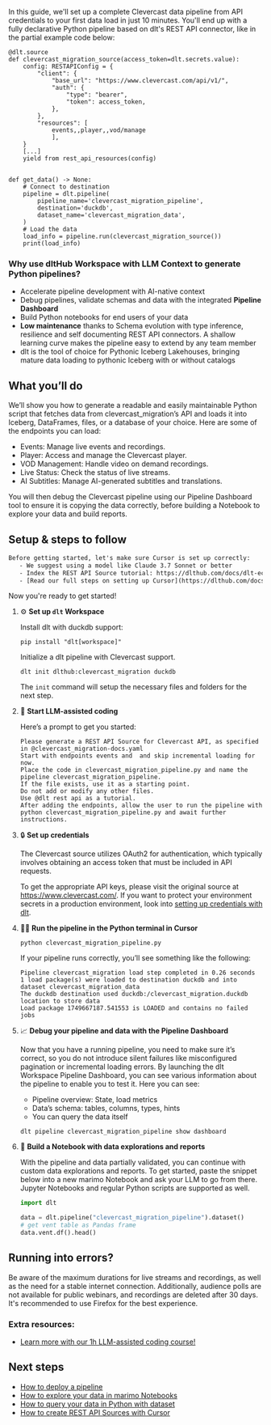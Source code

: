 In this guide, we'll set up a complete Clevercast data pipeline from API credentials to your first data load in just 10 minutes. You'll end up with a fully declarative Python pipeline based on dlt's REST API connector, like in the partial example code below:

```python-outcome
@dlt.source
def clevercast_migration_source(access_token=dlt.secrets.value):
    config: RESTAPIConfig = {
        "client": {
            "base_url": "https://www.clevercast.com/api/v1/",
            "auth": {
                "type": "bearer",
                "token": access_token,
            },
        },
        "resources": [
            events,,player,,vod/manage
            ],
    }
    [...]
    yield from rest_api_resources(config)


def get_data() -> None:
    # Connect to destination
    pipeline = dlt.pipeline(
        pipeline_name='clevercast_migration_pipeline',
        destination='duckdb',
        dataset_name='clevercast_migration_data', 
    )
    # Load the data
    load_info = pipeline.run(clevercast_migration_source())
    print(load_info) 
```

### Why use dltHub Workspace with LLM Context to generate Python pipelines?

- Accelerate pipeline development with AI-native context
- Debug pipelines, validate schemas and data with the integrated **Pipeline Dashboard**
- Build Python notebooks for end users of your data
- **Low maintenance** thanks to Schema evolution with type inference, resilience and self documenting REST API connectors. A shallow learning curve makes the pipeline easy to extend by any team member
- dlt is the tool of choice for Pythonic Iceberg Lakehouses, bringing mature data loading to pythonic Iceberg with or without catalogs

## What you’ll do

We’ll show you how to generate a readable and easily maintainable Python script that fetches data from clevercast_migration’s API and loads it into Iceberg, DataFrames, files, or a database of your choice. Here are some of the endpoints you can load:

- Events: Manage live events and recordings.
- Player: Access and manage the Clevercast player.
- VOD Management: Handle video on demand recordings.
- Live Status: Check the status of live streams.
- AI Subtitles: Manage AI-generated subtitles and translations.

You will then debug the Clevercast pipeline using our Pipeline Dashboard tool to ensure it is copying the data correctly, before building a Notebook to explore your data and build reports.

## Setup & steps to follow

```default
Before getting started, let's make sure Cursor is set up correctly:
   - We suggest using a model like Claude 3.7 Sonnet or better
   - Index the REST API Source tutorial: https://dlthub.com/docs/dlt-ecosystem/verified-sources/rest_api/ and add it to context as **@dlt rest api**
   - [Read our full steps on setting up Cursor](https://dlthub.com/docs/dlt-ecosystem/llm-tooling/cursor-restapi#23-configuring-cursor-with-documentation)
```

Now you're ready to get started!

1. ⚙️ **Set up `dlt` Workspace**
    
    Install dlt with duckdb support:
    ```shell
    pip install "dlt[workspace]"
    ```

    Initialize a dlt pipeline with Clevercast support.
    ```shell
    dlt init dlthub:clevercast_migration duckdb
    ```

    The `init` command will setup the necessary files and folders for the next step.
    
2. 🤠 **Start LLM-assisted coding**
    
    Here’s a prompt to get you started:
    
    ```prompt
    Please generate a REST API Source for Clevercast API, as specified in @clevercast_migration-docs.yaml 
    Start with endpoints events and  and skip incremental loading for now. 
    Place the code in clevercast_migration_pipeline.py and name the pipeline clevercast_migration_pipeline. 
    If the file exists, use it as a starting point. 
    Do not add or modify any other files. 
    Use @dlt rest api as a tutorial. 
    After adding the endpoints, allow the user to run the pipeline with python clevercast_migration_pipeline.py and await further instructions.
    ```

    
3. 🔒 **Set up credentials** 
    
    The Clevercast source utilizes OAuth2 for authentication, which typically involves obtaining an access token that must be included in API requests.
    
    To get the appropriate API keys, please visit the original source at https://www.clevercast.com/.
    If you want to protect your environment secrets in a production environment, look into [setting up credentials with dlt](https://dlthub.com/docs/walkthroughs/add_credentials).
    
4. 🏃‍♀️ **Run the pipeline in the Python terminal in Cursor**
    
    ```shell
    python clevercast_migration_pipeline.py
    ```
    
    If your pipeline runs correctly, you’ll see something like the following:
    
    ```shell
    Pipeline clevercast_migration load step completed in 0.26 seconds
    1 load package(s) were loaded to destination duckdb and into dataset clevercast_migration_data
    The duckdb destination used duckdb:/clevercast_migration.duckdb location to store data
    Load package 1749667187.541553 is LOADED and contains no failed jobs
    ```
    
5. 📈 **Debug your pipeline and data with the Pipeline Dashboard**

    Now that you have a running pipeline, you need to make sure it’s correct, so you do not introduce silent failures like misconfigured pagination or incremental loading errors. By launching the dlt Workspace Pipeline Dashboard, you can see various information about the pipeline to enable you to test it. Here you can see:
    - Pipeline overview: State, load metrics
    - Data’s schema: tables, columns, types, hints
    - You can query the data itself
    
    ```shell
    dlt pipeline clevercast_migration_pipeline show dashboard
    ```
    
6. 🐍 **Build a Notebook with data explorations and reports**

    With the pipeline and data partially validated, you can continue with custom data explorations and reports. To get started, paste the snippet below into a new marimo Notebook and ask your LLM to go from there. Jupyter Notebooks and regular Python scripts are supported as well.

    
    ```python
    import dlt

   data = dlt.pipeline("clevercast_migration_pipeline").dataset()
   # get vent table as Pandas frame
   data.vent.df().head()
    ```

## Running into errors?

Be aware of the maximum durations for live streams and recordings, as well as the need for a stable internet connection. Additionally, audience polls are not available for public webinars, and recordings are deleted after 30 days. It's recommended to use Firefox for the best experience.

### Extra resources:

- [Learn more with our 1h LLM-assisted coding course!](https://www.youtube.com/watch?v=GGid70rnJuM)

## Next steps

- [How to deploy a pipeline](https://dlthub.com/docs/walkthroughs/deploy-a-pipeline)
- [How to explore your data in marimo Notebooks](https://dlthub.com/docs/general-usage/dataset-access/marimo)
- [How to query your data in Python with dataset](https://dlthub.com/docs/general-usage/dataset-access/dataset)
- [How to create REST API Sources with Cursor](https://dlthub.com/docs/dlt-ecosystem/llm-tooling/cursor-restapi)
